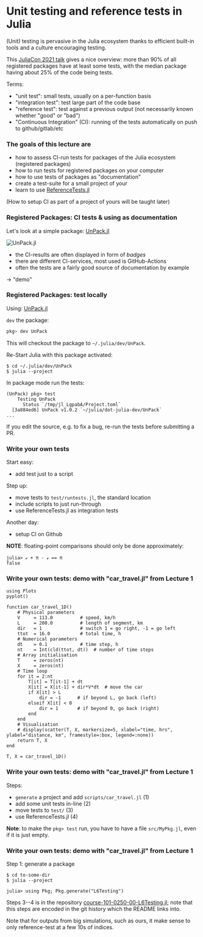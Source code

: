 <!--This file was generated, do not modify it.-->
# Unit testing and reference tests in Julia

(Unit) testing is pervasive in the Julia ecosystem thanks to efficient built-in tools and
a culture encouraging testing.

This [JuliaCon 2021 talk](https://live.juliacon.org/talk/HVSAW9) gives a nice overview: more than 90% of all registered
packages have at least some tests, with the median package having about 25% of the code being tests.

Terms:
- "unit test": small tests, usually on a per-function basis
- "integration test": test large part of the code base
- "reference test": test against a previous output (not necessarily known whether "good" or "bad")
- "Continuous Integration" (CI): running of the tests automatically on push to github/gitlab/etc

### The goals of this lecture are
- how to assess CI-run tests for packages of the Julia ecosystem (registered packages)
- how to run tests for registered packages on your computer
- how to use tests of packages as "documentation"
- create a test-suite for a small project of your
- learn to use [ReferenceTests.jl](https://github.com/JuliaTesting/ReferenceTests.jl)

(How to setup CI as part of a project of yours will be taught later)

### Registered Packages: CI tests & using as documentation

Let's look at a simple package: [UnPack.jl](https://github.com/mauro3/UnPack.jl)

![UnPack.jl](../assets/literate_figures/l6_UnPack.png)

- the CI-results are often displayed in form of _badges_
- there are different CI-services, most used is GitHub-Actions
- often the tests are a fairly good source of documentation by example

-> "demo"

### Registered Packages: test locally

Using: [UnPack.jl](https://github.com/mauro3/UnPack.jl)

`dev` the package:
```julia
pkg> dev UnPack
```
This will checkout the package to `~/.julia/dev/UnPack`.

Re-Start Julia with this package activated:
```
$ cd ~/.julia/dev/UnPack
$ julia --project
```
In package mode run the tests:
```
(UnPack) pkg> test
    Testing UnPack
      Status `/tmp/jl_LgpabA/Project.toml`
  [3a884ed6] UnPack v1.0.2 `~/julia/dot-julia-dev/UnPack`
...
```
If you edit the source, e.g. to fix a bug, re-run the tests before submitting a PR.

### Write your own tests

Start easy:
- add test just to a script

Step up:
- move tests to `test/runtests.jl`, the standard location
- include scripts to just run-through
- use ReferenceTests.jl as integration tests

Another day:
- setup CI on Github

**NOTE**: floating-point comparisons should only be done approximately:
```
julia> ℯ + π - ℯ == π
false
```

### Write your own tests: demo with "car_travel.jl" from Lecture 1

```julia:ex1
using Plots
pyplot()

function car_travel_1D()
    # Physical parameters
    V     = 113.0          # speed, km/h
    L     = 200.0          # length of segment, km
    dir   = 1              # switch 1 = go right, -1 = go left
    ttot  = 16.0           # total time, h
    # Numerical parameters
    dt    = 0.1            # time step, h
    nt    = Int(cld(ttot, dt))  # number of time steps
    # Array initialisation
    T     = zeros(nt)
    X     = zeros(nt)
    # Time loop
    for it = 2:nt
        T[it] = T[it-1] + dt
        X[it] = X[it-1] + dir*V*dt  # move the car
        if X[it] > L
            dir = -1      # if beyond L, go back (left)
        elseif X[it] < 0
            dir = 1       # if beyond 0, go back (right)
        end
    end
    # Visualisation
    # display(scatter(T, X, markersize=5, xlabel="time, hrs", ylabel="distance, km", framestyle=:box, legend=:none))
    return T, X
end

T, X = car_travel_1D()
```

### Write your own tests: demo with "car_travel.jl" from Lecture 1

Steps:
- `generate` a project and add `scripts/car_travel.jl` (1)
- add some unit tests in-line (2)
- move tests to `test/` (3)
- use ReferenceTests.jl (4)

**Note**: to make the `pkg> test` run, you have to have a file `src/MyPkg.jl`,
even if it is just empty.

### Write your own tests: demo with "car_travel.jl" from Lecture 1

Step 1: generate a package
```
$ cd to-some-dir
$ julia --project

julia> using Pkg; Pkg.generate("L6Testing")
```

Steps 3--4 is in the repository [course-101-0250-00-L6Testing.jl](https://github.com/eth-vaw-glaciology/course-101-0250-00-L6Testing.jl);
note that this steps are encoded in the git history which the README links into.

Note that for outputs from big simulations, such as ours, it make sense to
only reference-test at a few 10s of indices.

